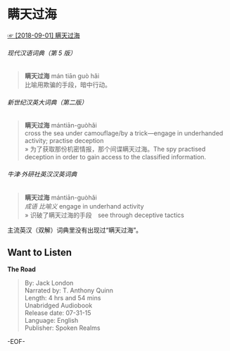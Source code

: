 # 瞒天过海  
[☞ [2018-09-01] 瞒天过海 ](https://mp.weixin.qq.com/s/h6KFwjas_rtR7REeWqOQ2Q)    
  
  
###### 现代汉语词典（第 5 版）  
>**瞒天过海** mán tiān guò hǎi   
比喻用欺骗的手段，暗中行动。  
  
###### 新世纪汉英大词典（第二版）  
>**瞒天过海** mántiān-guòhǎi  
cross the sea under camouflage/by a trick—engage in underhanded activity; practise deception  
» 为了获取那份机密情报，那个间谍瞒天过海。The spy practised deception in order to gain access to the classified information.  
  
###### 牛津·外研社英汉汉英词典  
>**瞒天过海** mántiān-guòhǎi  
*成语 比喻义* engage in underhand activity  
» 识破了瞒天过海的手段　see through deceptive tactics  
  
主流英汉（双解）词典里没有出现过“瞒天过海”。  
  
## Want to Listen  
**The Road**  
>By: Jack London  
Narrated by: T. Anthony Quinn  
Length: 4 hrs and 54 mins  
Unabridged Audiobook  
Release date: 07-31-15  
Language: English  
Publisher: Spoken Realms  
  
-EOF-  
